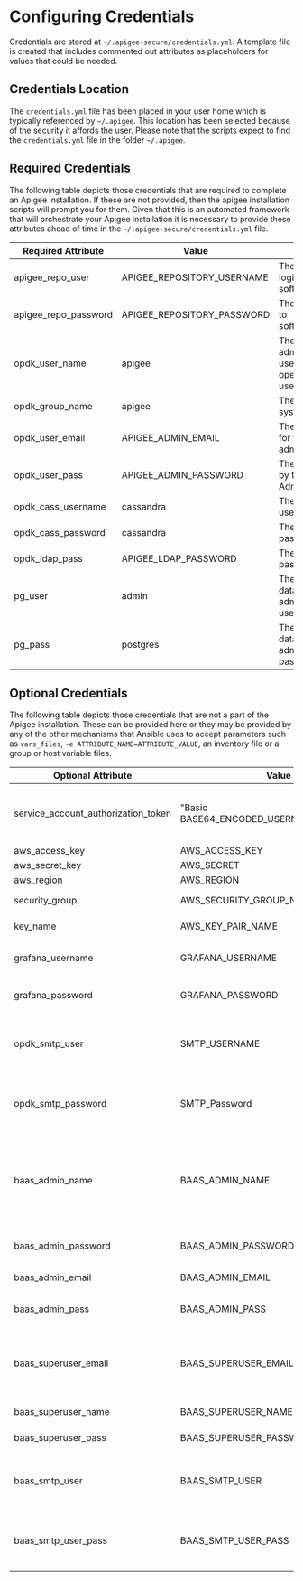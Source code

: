 # Configuring Credentials
Credentials are stored at `~/.apigee-secure/credentials.yml`. A template file is created that includes
commented out attributes as placeholders for values that could be needed.

## Credentials Location
The `credentials.yml` file has been placed in your user home which is typically referenced by
`~/.apigee`. This location has been selected because of the security it affords the user. Please
note that the scripts expect to find the `credentials.yml` file in the folder `~/.apigee`.

## Required Credentials
The following table depicts those credentials that are required to complete an
Apigee installation. If these are not provided, then the apigee installation
scripts will prompt you for them. Given that this is an automated framework
that will orchestrate your Apigee installation it is necessary to provide these
attributes ahead of time in the  `~/.apigee-secure/credentials.yml` file.

| Required Attribute | Value | Description |
|---|---|---|
| apigee_repo_user | APIGEE_REPOSITORY_USERNAME | The verizon user to login to the software.apigee.com |
| apigee_repo_password |  APIGEE_REPOSITORY_PASSWORD | The login password to software.apigee.com |
| opdk_user_name | apigee | The Apigee administrator username and operating system username |
| opdk_group_name | apigee | The operating system group name |
| opdk_user_email | APIGEE_ADMIN_EMAIL | The email address for the Apigee administrator |
| opdk_user_pass | APIGEE_ADMIN_PASSWORD | The password used by the Apigee Administrator |
| opdk_cass_username |  cassandra | The Cassandra username |
| opdk_cass_password | cassandra | The Cassandra password |
| opdk_ldap_pass | APIGEE_LDAP_PASSWORD | The Apigee LDAP password |
| pg_user | admin | The Postgres database administrator username |
| pg_pass | postgres | The Postgres database administrator password |

## Optional Credentials

The following table depicts those credentials that are not a part of the Apigee installation.
These can be provided here or they may be provided by any of the other mechanisms that Ansible
uses to accept parameters such as `vars_files`, `-e ATTRIBUTE_NAME=ATTRIBUTE_VALUE`, an inventory
file or a group or host variable files.

| Optional Attribute | Value | Description |
|---|---|---|
| service_account_authorization_token | "Basic BASE64_ENCODED_USERNAME_PASSWORD" | Authorization header value to be used when registering the instance with Cyberark |
| aws_access_key | AWS_ACCESS_KEY | AWS access key |
| aws_secret_key | AWS_SECRET | AWS secret |
| aws_region | AWS_REGION | AWS region |
| security_group | AWS_SECURITY_GROUP_NAME | AWS security group name |
| key_name | AWS_KEY_PAIR_NAME | AWS key pair name used for access |
| grafana_username | GRAFANA_USERNAME | Used if installing the Apigee monitoring dashboard |
| grafana_password | GRAFANA_PASSWORD | Used if installing the Apigee monitoring dashboard |
| opdk_smtp_user | SMTP_USERNAME | Username of the SMTP server that Edge will use to send notifications to developers |
| opdk_smtp_password | SMTP_Password | Password for the SMTP server that Edge will use to send notifications to developers |
| baas_admin_name | BAAS_ADMIN_NAME | The Apigee Baas administrator username, please note that baas_admin_email cannot be the same as  baas_superuser_email |
| baas_admin_password | BAAS_ADMIN_PASSWORD | The Apigee Baas administrator password |
| baas_admin_email | BAAS_ADMIN_EMAIL | The Apigee Baas administrator email |
| baas_admin_pass | BAAS_ADMIN_PASS | The Apigee Baas administrator email password |
| baas_superuser_email | BAAS_SUPERUSER_EMAIL | Email of the Baas Superuser, please note that baas_superuser_email cannot be the same as baas_admin_email |
| baas_superuser_name | BAAS_SUPERUSER_NAME | Name of the Baas Superuser |
| baas_superuser_pass | BAAS_SUPERUSER_PASSWORD | Password of the Baas Superuser |
| baas_smtp_user | BAAS_SMTP_USER | Username of the SMTP server that Baas will use to send notifications to developers |
| baas_smtp_user_pass | BAAS_SMTP_USER_PASS | Password for the SMTP server that Baas will use to send notification to developers |
